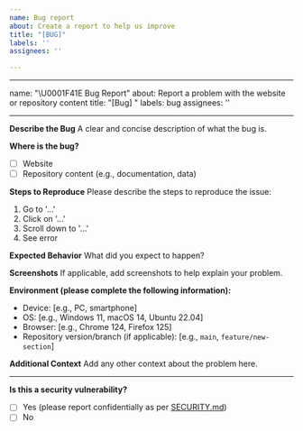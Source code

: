 ```yaml
---
name: Bug report
about: Create a report to help us improve
title: "[BUG]"
labels: ''
assignees: ''

---
```


---
name: "\U0001F41E Bug Report"
about: Report a problem with the website or repository content
title: "[Bug] "
labels: bug
assignees: ''

---

**Describe the Bug**
A clear and concise description of what the bug is.

**Where is the bug?**
- [ ] Website
- [ ] Repository content (e.g., documentation, data)

**Steps to Reproduce**
Please describe the steps to reproduce the issue:
1. Go to '...'
2. Click on '...'
3. Scroll down to '...'
4. See error

**Expected Behavior**
What did you expect to happen?

**Screenshots**
If applicable, add screenshots to help explain your problem.

**Environment (please complete the following information):**
- Device: [e.g., PC, smartphone]
- OS: [e.g., Windows 11, macOS 14, Ubuntu 22.04]
- Browser: [e.g., Chrome 124, Firefox 125]
- Repository version/branch (if applicable): [e.g., `main`, `feature/new-section`]

**Additional Context**
Add any other context about the problem here.

---

**Is this a security vulnerability?**
- [ ] Yes (please report confidentially as per [SECURITY.md](../SECURITY.md))
- [ ] No

